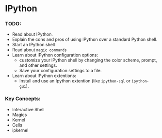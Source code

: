 # IPython

### TODO:
- Read about IPython.
- Explain the cons and pros of using IPython over a standard Python shell.
- Start an IPython shell
- Read about `magic commands`
- Learn about IPython configuration options:
    - customize your IPython shell by changing the color scheme, prompt, and other settings.
    - Save your configuration settings to a file.
- Learn about IPython extentions:
    - Install and use an Ipython extention (like `ipython-sql` or `ipython-gui`).


### Key Concepts:
- Interactive Shell
- Magics
- Kernel
- Cells
- ipkernel
